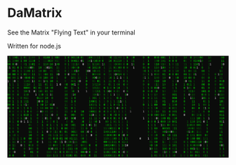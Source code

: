 # DaMatrix
See the Matrix "Flying Text" in your terminal

Written for node.js

![Da Matrix - Animated gif demo](MatrixDemo.gif)
